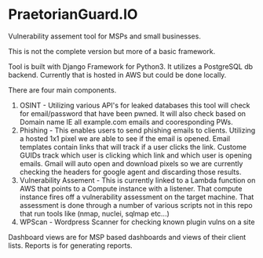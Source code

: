 ﻿
# PraetorianGuard.IO


Vulnerability assement tool for MSPs and small businesses.

This is not the complete version but more of a basic framework.

Tool is built with Django Framework for Python3. It utilizes a PostgreSQL db backend. Currently that is hosted in AWS but could be done locally. 

There are four main components.

1) OSINT - Utilizing various API's for leaked databases this tool will check for email/password that have been pwned. It will also check based on Domain name IE all example.com emails and cooresponding PWs.
2) Phishing - This enables users to send phishing emails to clients. Utilizing a hosted 1x1 pixel we are able to see if the email is opened. Email templates contain links that will track if a user clicks the link. Custome GUIDs track which user is clicking which link and which user is opening emails. Gmail will auto open and download pixels so we are currently checking the headers for google agent and discarding those results.
3) Vulnerability Assement - This is currently linked to a Lambda function on AWS that points to a Compute instance with a listener. That compute instance fires off a vulnerability assessment on the target machine. That assessment is done through a number of various scripts not in this repo that run tools like (nmap, nuclei, sqlmap etc...)
4) WPScan - Wordpress Scanner for checking known plugin vulns on a site


Dashboard views are for MSP based dashboards and views of their client lists.
Reports is for generating reports.
